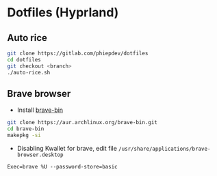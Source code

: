 # Dotfiles (Hyprland)

## Auto rice

```bash
git clone https://gitlab.com/phiepdev/dotfiles
cd dotfiles
git checkout <branch>
./auto-rice.sh
```

## Brave browser

- Install [brave-bin](https://aur.archlinux.org/packages/brave-bin)

```bash
git clone https://aur.archlinux.org/brave-bin.git
cd brave-bin
makepkg -si
```

- Disabling Kwallet for brave, edit file `/usr/share/applications/brave-browser.desktop`

```desktop
Exec=brave %U --password-store=basic
```
